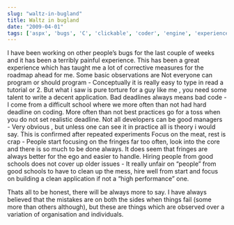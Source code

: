```yaml
---
slug: "waltz-in-bugland"
title: Waltz in bugland
date: "2009-04-01"
tags: ['aspx', 'bugs', 'C', 'clickable', 'coder', 'engine', 'experience', 'interesting', 'marketing', 'mvc', 'net', 'painful', 'Personal', 'platform', 'search', 'sem']
---
```

I have been working on other people’s bugs for the last couple of weeks and it has been a terribly painful experience. This has been a great experience which has taught me a lot of corrective measures for the roadmap ahead for me. Some basic observations are
Not everyone can program or should program - Conceptually it is really easy to type in read a tutorial or 2. But what i saw is pure torture for a guy like me , you need some talent to write a decent application.
	Bad deadlines always means bad code - I come from a difficult school where we more often than not had hard deadline on coding. More often than not best practices go for a toss when you do not set realistic deadline.
	Not all developers can be good managers - Very obvious , but unless one can see it in practice all is theory i would say. This is confirmed after repeated experiments
	Focus on the meat, rest is crap - People start focusing on the fringes far too often, look into the core and there is so much to be done always. It does seem that fringes are always better for the ego and easier to handle.
	Hiring people from good schools does not cover up older issues - It really unfair on “people” from good schools to have to clean up the mess, hire well from start and focus on building a clean application if not a “high performance” one.

Thats all to be honest, there will be always more to say. I have always believed that the mistakes are on both the sides when things fail (some more than others although), but these are things which are observed over a variation of organisation and individuals.
